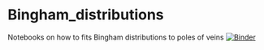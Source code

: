 # Bingham_distributions
Notebooks on how to fits Bingham distributions to poles of veins
[![Binder](https://mybinder.org/badge_logo.svg)](https://mybinder.org/v2/gh/edur409/Bingham_distributions/master)

